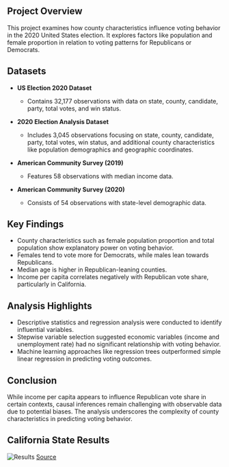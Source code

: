 ## Project Overview

This project examines how county characteristics influence voting behavior in the 2020 United States election. It explores factors like population and female proportion in relation to voting patterns for Republicans or Democrats.

## Datasets

- **US Election 2020 Dataset**
  - Contains 32,177 observations with data on state, county, candidate, party, total votes, and win status.

- **2020 Election Analysis Dataset**
  - Includes 3,045 observations focusing on state, county, candidate, party, total votes, win status, and additional county characteristics like population demographics and geographic coordinates.

- **American Community Survey (2019)**
  - Features 58 observations with median income data.

- **American Community Survey (2020)**
  - Consists of 54 observations with state-level demographic data.

## Key Findings

- County characteristics such as female population proportion and total population show explanatory power on voting behavior.
- Females tend to vote more for Democrats, while males lean towards Republicans.
- Median age is higher in Republican-leaning counties.
- Income per capita correlates negatively with Republican vote share, particularly in California.
  
## Analysis Highlights

- Descriptive statistics and regression analysis were conducted to identify influential variables.
- Stepwise variable selection suggested economic variables (income and unemployment rate) had no significant relationship with voting behavior.
- Machine learning approaches like regression trees outperformed simple linear regression in predicting voting outcomes.

## Conclusion

While income per capita appears to influence Republican vote share in certain contexts, causal inferences remain challenging with observable data due to potential biases. The analysis underscores the complexity of county characteristics in predicting voting behavior.


## California State Results
![Results](https://upload.wikimedia.org/wikipedia/commons/c/c8/California_Presidential_Election_Results_2020.svg)
[Source](https://en.wikipedia.org/wiki/2020_United_States_presidential_election_in_California)
